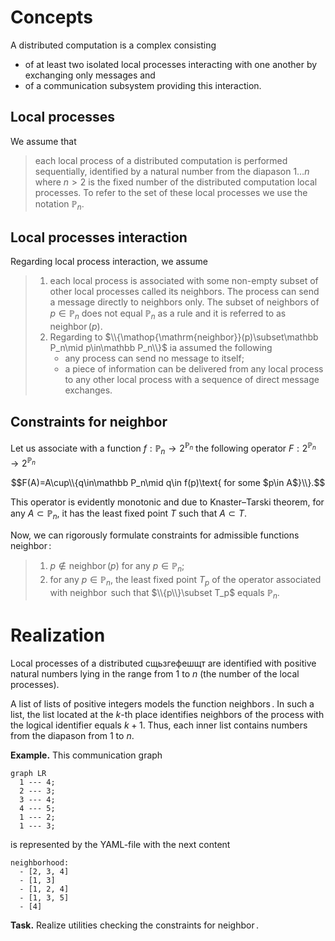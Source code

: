 # Concepts

A distributed computation is a complex consisting

- of at least two isolated local processes interacting with one another by exchanging only messages and
- of a communication subsystem providing this interaction.

## Local processes

We assume that

>each local process of a distributed computation is performed sequentially, identified by a natural number from the diapason $1\ldots n$ where $n>2$ is the fixed number of the distributed computation local processes.
To refer to the set of these local processes we use the notation $\mathbb P_n$.

## Local processes interaction

Regarding local process interaction, we assume

>1. each local process is associated with some non-empty subset of other local processes called its neighbors.
The process can send a message directly to neighbors only.
The subset of neighbors of $p\in\mathbb P_n$ does not equal $\mathbb P_n$ as a rule and it is referred to as $\mathop{\mathrm{neighbor}}(p)$.
>2. Regarding to $\\{\mathop{\mathrm{neighbor}}(p)\subset\mathbb P_n\mid p\in\mathbb P_n\\}$ ia assumed the following
>    - any process can send no message to itself;
>    - a piece of information can be delivered from any local process to any other local process with a sequence of direct message exchanges.  

## Constraints for $\mathop{\mathrm{neighbor}}$

Let us associate with a function $f:\mathbb P_n\to2^{\mathbb P_n}$ the following operator $F:2^{\mathbb P_n}\to2^{\mathbb P_n}$

$$F(A)=A\cup\\{q\in\mathbb P_n\mid q\in f(p)\text{ for some $p\in A$}\\}.$$

This operator is evidently monotonic and due to Knaster–Tarski theorem, for any $A\subset\mathbb P_n$, it has the least fixed point $T$ such that $A\subset T$.

Now, we can rigorously formulate constraints for admissible functions $\mathop{\mathrm{neighbor}}$:

>1. $p\notin\mathop{\mathrm{neighbor}}(p)$ for any $p\in\mathbb P_n$;
>2. for any $p\in\mathbb P_n$, the least fixed point $T_p$ of the operator associated with $\mathop{\mathrm{neighbor}}$ such that $\\{p\\}\subset T_p$ equals $\mathbb P_n$.

# Realization

Local processes of a distributed сщьзгефешщт are identified with positive natural numbers lying in the range from 1 to $n$ (the number of the local processes).

A list of lists of positive integers models the function $\mathop{\mathrm{neighbors}}$. In such a list, the list located at the $k$-th place identifies neighbors of the process with the logical identifier equals $k+1$.
Thus, each inner list contains numbers from the diapason from 1 to $n$.

**Example.**
This communication graph

```mermaid
graph LR
  1 --- 4;
  2 --- 3;
  3 --- 4;
  4 --- 5;
  1 --- 2;
  1 --- 3;
```
is represented by the YAML-file with the next content

```
neighborhood:
  - [2, 3, 4]
  - [1, 3]
  - [1, 2, 4]
  - [1, 3, 5]
  - [4]
```
**Task.**
Realize utilities checking the constraints for $\mathop{\mathrm{neighbor}}$.

